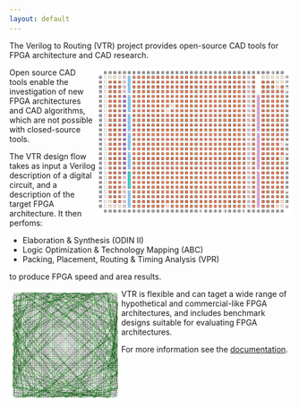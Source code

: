 ```yaml
---
layout: default
---
```


The Verilog to Routing (VTR) project provides open-source CAD tools for FPGA architecture and CAD research.

<img src="img/vpr_placement.png" alt="" width="350px" style="float:right"/>

Open source CAD tools enable the investigation of new FPGA architectures and CAD algorithms, which are not possible with closed-source tools.

The VTR design flow takes as input a Verilog description of a digital circuit, and a description of the target FPGA architecture. It then perfoms:

* Elaboration & Synthesis (ODIN II)
* Logic Optimization & Technology Mapping (ABC)
* Packing, Placement, Routing & Timing Analysis (VPR)

to produce FPGA speed and area results.

<img src="img/vpr_sb.png" alt="Routing Switchbox" width="200" style="float:left"/>

VTR is flexible and can taget a wide range of hypothetical and commercial-like FPGA architectures, and includes benchmark designs suitable for evaluating FPGA architectures.

For more information see the [documentation](https://docs.verilogtorouting.org).


